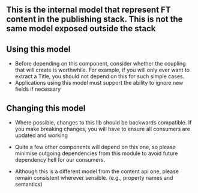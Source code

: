 ## This is the internal model that represent FT content in the publishing stack. This is not the same model exposed outside the stack

## Using this model

* Before depending on this component, consider whether the coupling that will create is worthwhile.  For example, if you will only ever want to extract a Title, you should not depend on this for such simple cases.
* Applications using this model must support the ability to ignore new fields if necessary

## Changing this model

* Where possible, changes to this lib should be backwards compatible. If you make breaking changes, you will have to ensure all consumers are updated and working

* Quite a few other components will depend on this one, so please minimise outgoing dependencies from this module to avoid future dependency hell for our consumers.

* Although this is a different model from the content api one, please remain consistent wherever sensible. (e.g., property names and semantics)

